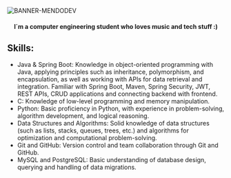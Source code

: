 

![BANNER-MENDODEV](https://github.com/user-attachments/assets/cbaca48d-8ac0-4908-b75d-a434e240a232)

<div align="center">
  <h4>I´m a computer engineering student who loves music and tech stuff :)</h4>
</div>

## Skills:
- Java & Spring Boot: Knowledge in object-oriented programming with Java, applying principles such as inheritance, 
polymorphism, and encapsulation, as well as working with APIs for data retrieval and integration. Familiar with Spring 
Boot, Maven, Spring Security, JWT, REST APIs, CRUD applications and connecting backend with frontend. 
- C: Knowledge of low-level programming and memory manipulation. 
- Python: Basic proficiency in Python, with experience in problem-solving, algorithm development, and logical reasoning. 
- Data Structures and Algorithms: Solid knowledge of data structures (such as lists, stacks, queues, trees, etc.) and 
algorithms for optimization and computational problem-solving. 
- Git and GitHub: Version control and team collaboration through Git and GitHub. 
- MySQL and PostgreSQL: Basic understanding of database design, querying and handling of data migrations.

<!---
elmen2a/elmen2a is a ✨ special ✨ repository because its `README.md` (this file) appears on your GitHub profile.
You can click the Preview link to take a look at your changes.
--->
